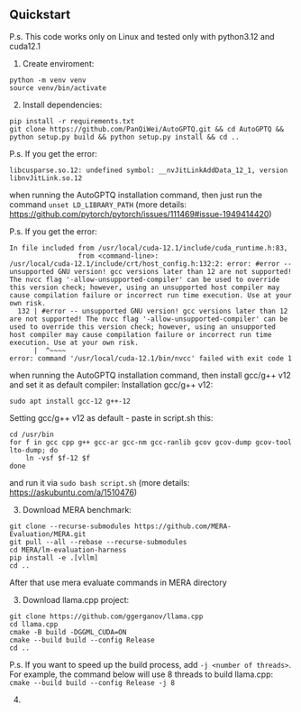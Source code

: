 ## Quickstart
P.s. This code works only on Linux and tested only with python3.12 and cuda12.1
1. Create enviroment:
```
python -m venv venv
source venv/bin/activate
```
2. Install dependencies:
```
pip install -r requirements.txt
git clone https://github.com/PanQiWei/AutoGPTQ.git && cd AutoGPTQ && python setup.py build && python setup.py install && cd ..
```
P.s. If you get the error:
```
libcusparse.so.12: undefined symbol: __nvJitLinkAddData_12_1, version libnvJitLink.so.12
```
when running the AutoGPTQ installation command, then just run the command `unset LD_LIBRARY_PATH` (more details: https://github.com/pytorch/pytorch/issues/111469#issue-1949414420)

P.s. If you get the error:
```
In file included from /usr/local/cuda-12.1/include/cuda_runtime.h:83,
                 from <command-line>:
/usr/local/cuda-12.1/include/crt/host_config.h:132:2: error: #error -- unsupported GNU version! gcc versions later than 12 are not supported! The nvcc flag '-allow-unsupported-compiler' can be used to override this version check; however, using an unsupported host compiler may cause compilation failure or incorrect run time execution. Use at your own risk.
  132 | #error -- unsupported GNU version! gcc versions later than 12 are not supported! The nvcc flag '-allow-unsupported-compiler' can be used to override this version check; however, using an unsupported host compiler may cause compilation failure or incorrect run time execution. Use at your own risk.
      |  ^~~~~
error: command '/usr/local/cuda-12.1/bin/nvcc' failed with exit code 1
```
when running the AutoGPTQ installation command, then install gcc/g++ v12 and set it as default compiler:
Installation gcc/g++ v12:
```
sudo apt install gcc-12 g++-12
```
Setting gcc/g++ v12 as default - paste in script.sh this:
```
cd /usr/bin
for f in gcc cpp g++ gcc-ar gcc-nm gcc-ranlib gcov gcov-dump gcov-tool lto-dump; do
    ln -vsf $f-12 $f
done
```
and run it via `sudo bash script.sh` (more details: https://askubuntu.com/a/1510476)

3. Download MERA benchmark:
```
git clone --recurse-submodules https://github.com/MERA-Evaluation/MERA.git
git pull --all --rebase --recurse-submodules
cd MERA/lm-evaluation-harness
pip install -e .[vllm]
cd ..
```
After that use mera evaluate commands in MERA directory

3. Download llama.cpp project:
```
git clone https://github.com/ggerganov/llama.cpp
cd llama.cpp
cmake -B build -DGGML_CUDA=ON
cmake --build build --config Release
cd ..
```
P.s. If you want to speed up the build process, add `-j <number of threads>`. For example, the command below will use 8 threads to build llama.cpp:
`cmake --build build --config Release -j 8`

4. 
